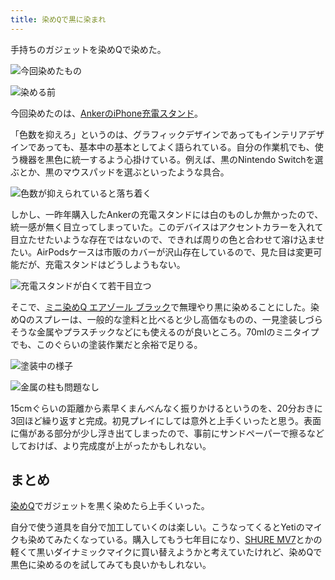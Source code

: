 ```yaml
---
title: 染めQで黒に染まれ
---
```

手持ちのガジェットを染めQで染めた。

![](https://lh4.googleusercontent.com/dYFQ9rPGC3mFl-uCIT6RY8p16_dc1ykGuEearv1Ry6D6WJ_YkaB2GPYlHsfOpkm_DgVimHfrFUDK6hV7Bjl8R67GEj6ynJZWtejVI4gn0vsMllOChQqSeEPNvHSw0Q2NkBMrnbre6-92IDeH0pvcNA "今回染めたもの")

![](https://lh6.googleusercontent.com/WTIpoF0oraWUzWdjRG9NZO3PtFKrJF4G_12EwyERKnk2bReYnEHO44UWv-yUJAxebeEjnrgnU5kHK1iiWz9u0dh01x83Dsq3XwKnaHnAED6Wd8fFd0Y1yxPjaxdZ0CbiJ1Gq4PEH6P-ryq7iAEffxg "染める前")

今回染めたのは、[AnkerのiPhone充電スタンド](https://r7kamura.com/articles/2021-09-06-anker-iphone-stand)。

「色数を抑えろ」というのは、グラフィックデザインであってもインテリアデザインであっても、基本中の基本としてよく語られている。自分の作業机でも、使う機器を黒色に統一するよう心掛けている。例えば、黒のNintendo Switchを選ぶとか、黒のマウスパッドを選ぶといったような具合。

![](https://lh6.googleusercontent.com/ApNj2aDN8u8X8lp63ZheeMY0vG5RbOzZB3erplnzDStPOTRe4olUO75cgp2lZaijsZ0gax2175cmjpbzBWULtPoJLHMWULTer9ANguu9snc9caYDn94sGEWN-mY-oGUIzOKNL1WJWpJuycNk-JHkFA "色数が抑えられていると落ち着く")

しかし、一昨年購入したAnkerの充電スタンドには白のものしか無かったので、統一感が無く目立ってしまっていた。このデバイスはアクセントカラーを入れて目立たせたいような存在ではないので、できれば周りの色と合わせて溶け込ませたい。AirPodsケースは市販のカバーが沢山存在しているので、見た目は変更可能だが、充電スタンドはどうしようもない。

![](https://lh4.googleusercontent.com/hfR2YN_krYzV_fgXNRgi7cWd6yw3GP5Xge9UjNbBqiu6UUXiRvZKEY0fnW5LUtTbbekMDRz5VS80BkWnE4rfOH2xdDMyhPFit6XONIynM_qAa9mfEnWF9B3EEiDr56N75fBARl3T6FeRt_kd0E96bA "充電スタンドが白くて若干目立つ")

そこで、[ミニ染めQ エアゾール ブラック](https://www.amazon.co.jp/dp/B003QMFUKO)で無理やり黒に染めることにした。染めQのスプレーは、一般的な塗料と比べると少し高価なものの、一見塗装しづらそうな金属やプラスチックなどにも使えるのが良いところ。70mlのミニタイプでも、このぐらいの塗装作業だと余裕で足りる。

![](https://lh4.googleusercontent.com/M9unEVF_7ImoSSQY1Z5rZyzFYzTY2-8K0EUeAdoK_Paff1IQJW6KUovhauG3PoFGLzkuxc5KSbRmioHhymhHp7YdVEns0jolJ1HyjpTRi3ELVHuqWrN-FEFrLveivUGFK3WgOx3ugl3n0YK9-0v4sA "塗装中の様子")

![](https://lh4.googleusercontent.com/CGXQbX5P7t_Rrh_EjeV_eMTSrLP-QuB46uHsGWX8KvwQuLVlfoMceiWXkA7Jhq2M9C272-fRQbh1R6s-jkX1wJnGA9Z7fWvgjAM6sFoNaSVid9aTDQVjwnaBy9Gz9JcG16ai5p1q3Eqyr66zQz-6Pg "金属の柱も問題なし")

15cmぐらいの距離から素早くまんべんなく振りかけるというのを、20分おきに3回ほど繰り返すと完成。初見プレイにしては意外と上手くいったと思う。表面に傷がある部分が少し浮き出てしまったので、事前にサンドペーパーで擦るなどしておけば、より完成度が上がったかもしれない。

まとめ
---

[染めQ](https://www.amazon.co.jp/dp/B003QMFUKO)でガジェットを黒く染めたら上手くいった。

自分で使う道具を自分で加工していくのは楽しい。こうなってくるとYetiのマイクも染めてみたくなっている。購入してもう七年目になり、[SHURE MV7](https://www.amazon.co.jp/dp/B08KY7G1GV)とかの軽くて黒いダイナミックマイクに買い替えようかと考えていたけれど、染めQで黒色に染めるのを試してみても良いかもしれない。
